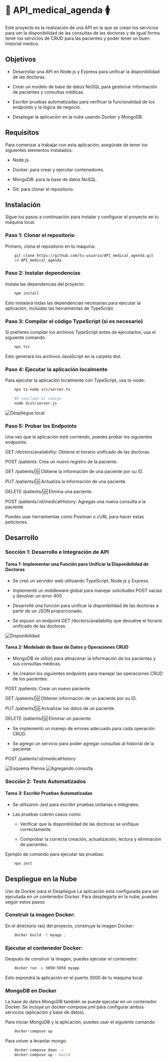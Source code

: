 # 🤰 API_medical_agenda 🚺

Este proyecto es la realización de una API en la que se crean los servicios para ver la disponibilidad de las consultas de las doctoras y de igual forma tener los servicios de CRUD para las pacientes y poder tener un buen historial medico. 

## Objetivos
- Desarrollar una API en Node.js y Express para unificar la disponibilidad de las doctoras.

- Crear un modelo de base de datos NoSQL para gestionar información de pacientes y consultas médicas.

- Escribir pruebas automatizadas para verificar la funcionalidad de los endpoints y la lógica de negocio.

- Desplegar la aplicación en la nube usando Docker y MongoDB.

## Requisitos
Para comenzar a trabajar con esta aplicación, asegúrate de tener los siguientes elementos instalados:

- Node.js.

- Docker: para crear y ejecutar contenedores.

- MongoDB: para la base de datos NoSQL.

- Git: para clonar el repositorio.

## Instalación
Sigue los pasos a continuación para instalar y configurar el proyecto en tu máquina local.

### Paso 1: Clonar el repositorio
Primero, clona el repositorio en tu máquina:
```bash
    git clone https://github.com/tu-usuario/API_medical_agenda.git
    cd API_medical_agenda
```

### Paso 2: Instalar dependencias
Instala las dependencias del proyecto:
```bash
    npm install
```

Esto instalará todas las dependencias necesarias para ejecutar la aplicación, incluidas las herramientas de TypeScript.

### Paso 3: Compilar el código TypeScript (si es necesario)
Si prefieres compilar los archivos TypeScript antes de ejecutarlos, usa el siguiente comando:
```bash
    npx tsc
```
Esto generará los archivos JavaScript en la carpeta dist.

### Paso 4: Ejecutar la aplicación localmente
Para ejecutar la aplicación localmente con TypeScript, usa ts-node:
```bash
    npx ts-node src/server.ts

    #O copilado el código
    node dist/server.js
```


![Despliegue local](https://raw.githubusercontent.com/MiriamNM/API_medical_agenda/refs/heads/main/assets/Captura%20de%20pantalla%202025-03-28%20a%20la(s)%204.54.22%E2%80%AFp.m..png)

### Paso 5: Probar los Endpoints
Una vez que la aplicación esté corriendo, puedes probar los siguientes endpoints:

GET /doctors/availability: Obtiene el horario unificado de las doctoras.

POST /patients: Crea un nuevo registro de la paciente.

GET /patients/:id: Obtiene la información de una paciente por su ID.

PUT /patients/:id: Actualiza la información de una paciente.

DELETE /patients/:id: Elimina una paciente.

POST /patients/:id/medicalHistory: Agregas una nueva consulta a la paciente.

Puedes usar herramientas como Postman o cURL para hacer estas peticiones.

## Desarrollo
### Sección 1: Desarrollo e Integración de API
####  Tarea 1: Implementar una Función para Unificar la Disponibilidad de Doctoras
- Se creó un servidor web utilizando TypeScript, Node.js y Express.

- Implementé un middleware global para manejar solicitudes POST vacías y devolver un error 400.

- Desarrollé una función para unificar la disponibilidad de las doctoras a partir de un JSON proporcionado.

- Se expuso un endpoint GET /doctors/availability que devuelve el horario unificado de las doctoras.

![Disponibilidad](https://raw.githubusercontent.com/MiriamNM/API_medical_agenda/refs/heads/main/assets/Captura%20de%20pantalla%202025-03-28%20a%20la(s)%209.57.25%E2%80%AFp.m..png)

#### Tarea 2: Modelado de Base de Datos y Operaciones CRUD
- MongoDB se utilizó para almacenar la información de los pacientes y sus consultas médicas.

- Se crearon los siguientes endpoints para manejar las operaciones CRUD de los pacientes:

POST /patients: Crear un nuevo paciente.

GET /patients/:id: Obtener información de un paciente por su ID.

PUT /patients/:id: Actualizar los datos de un paciente.

DELETE /patients/:id: Eliminar un paciente.

- Se implementó un manejo de errores adecuado para cada operación CRUD.

- Se agrego un servicio para poder agregar consultas al historial de la paciente.

POST /patients/:id/medicalHistory

![Esquema Plenna](https://raw.githubusercontent.com/MiriamNM/API_medical_agenda/refs/heads/main/assets/Plenna.drawio.png)
![Agregando consulta](https://raw.githubusercontent.com/MiriamNM/API_medical_agenda/refs/heads/main/assets/Captura%20de%20pantalla%202025-04-01%20a%20la(s)%208.47.05%E2%80%AFp.m..png)


### Sección 2: Tests Automatizados
#### Tarea 3: Escribir Pruebas Automatizadas
- Se utilizaron Jest para escribir pruebas unitarias e integrales.

- Las pruebas cubren casos como:

    - Verificar que la disponibilidad de las doctoras se unifique correctamente.

    - Comprobar la correcta creación, actualización, lectura y eliminación de pacientes.

Ejemplo de comando para ejecutar las pruebas:
```bash
    npx jest
```

## Despliegue en la Nube
Uso de Docker para el Despliegue
La aplicación está configurada para ser ejecutada en un contenedor Docker. Para desplegarla en la nube, puedes seguir estos pasos:

### Construir la imagen Docker:

En el directorio raíz del proyecto, construye la imagen Docker:
```bash
    docker build -t myapp .
```

### Ejecutar el contenedor Docker:

Después de construir la imagen, puedes ejecutar el contenedor:
```bash
    docker run -p 5050:5050 myapp
```

Esto expondrá la aplicación en el puerto 3000 de tu máquina local.

### MongoDB en Docker
La base de datos MongoDB también se puede ejecutar en un contenedor Docker. Se incluye un docker-compose.yml para configurar ambos servicios (aplicación y base de datos).

Para iniciar MongoDB y la aplicación, puedes usar el siguiente comando:
```bash
    docker-compose up
```

Para volver a levantar mongo.
```bash
    docker-compose down -v                                                                                            
    docker-compose up --build
```
